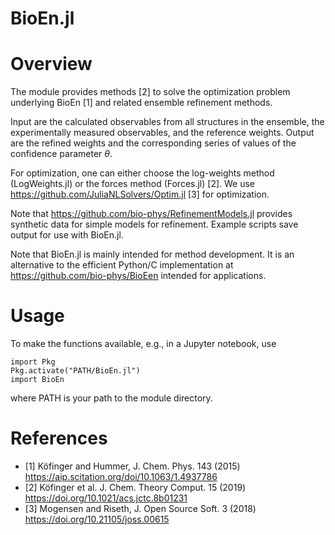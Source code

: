 BioEn.jl
========

# Overview

The module provides methods [2] to solve the optimization problem underlying BioEn [1] and related ensemble refinement methods. 

Input are the calculated observables from all structures in the ensemble, the experimentally measured observables, and the reference weights. 
Output are the refined weights and the corresponding series of values of the confidence parameter $`\theta`$.

For optimization, one can either choose the log-weights method (LogWeights.jl) or the forces method (Forces.jl) [2]. We use https://github.com/JuliaNLSolvers/Optim.jl [3] for optimization. 

Note that https://github.com/bio-phys/RefinementModels.jl provides synthetic data for simple models for refinement. Example scripts save output for use with BioEn.jl. 

Note that BioEn.jl is mainly intended for method development. It is an alternative to the efficient Python/C implementation at https://github.com/bio-phys/BioEen intended for applications. 

# Usage 

To make the functions available, e.g., in a Jupyter notebook, use 
```
import Pkg
Pkg.activate("PATH/BioEn.jl")
import BioEn
```
where PATH is your path to the module directory. 

# References

- [1] Köfinger and Hummer, J. Chem. Phys. 143 (2015) https://aip.scitation.org/doi/10.1063/1.4937786
- [2] Köfinger et al. J. Chem. Theory Comput. 15 (2019) https://doi.org/10.1021/acs.jctc.8b01231
- [3] Mogensen and Riseth, J. Open Source Soft. 3 (2018) https://doi.org/10.21105/joss.00615
